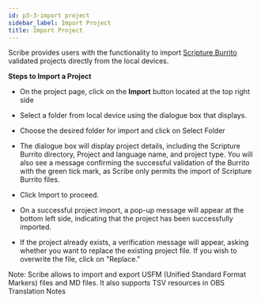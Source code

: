 ```yaml
---
id: p3-3-import project
sidebar_label: Import Project
title: Import Project
---
```


Scribe provides users with the functionality to import [Scripture Burrito](https://docs.burrito.bible/) validated projects directly from the local devices.

**Steps to Import a Project**

- On the project page, click on the **Import** button located at the top right side

- Select a folder from local device using the dialogue box that displays.

- Choose the desired folder for import and click on Select Folder

- The dialogue box will display project details, including the Scripture Burrito directory, Project and language name, and project type. You will also see a message confirming the successful validation of the Burrito with the green tick mark, as Scribe only permits the import of Scripture Burrito files.

- Click Import to proceed.

- On a successful project import, a pop-up message will appear at the bottom left side, indicating that the project has been successfully imported.

- If the project already exists, a verification message will appear, asking whether you want to replace the existing project file. If you wish to overwrite the file, click on "Replace."

Note: Scribe allows to import and export USFM (Unified Standard Format Markers) files and MD files. It also supports TSV resources in OBS Translation Notes
